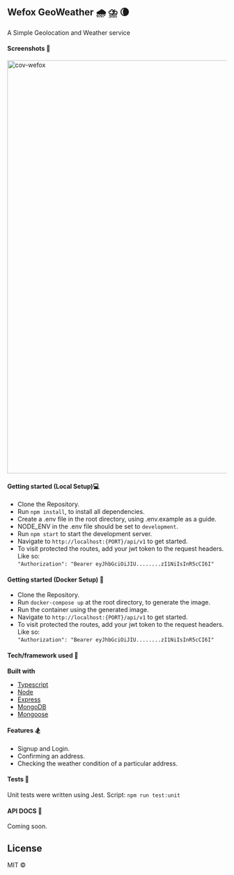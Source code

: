 ## Wefox GeoWeather 🌧 ⛈ 🌘
A Simple Geolocation and Weather service
 
#### Screenshots 📸
<img width="948" alt="cov-wefox" src="https://user-images.githubusercontent.com/27797745/143844008-3dcc03f8-5361-4992-bf1f-6dd62fe64a05.png">


#### Getting started (Local Setup)💻
- Clone the Repository.
- Run `npm install`, to install all dependencies.
- Create a .env file in the root directory, using .env.example as a guide.
-  NODE_ENV in the .env file should be set to `development`.
-  Run `npm start` to start the development server.
- Navigate to `http://localhost:{PORT}/api/v1` to get started.
- To visit protected the routes, add your jwt token to the request headers. Like so:  
 `"Authorization": "Bearer eyJhbGciOiJIU........zI1NiIsInR5cCI6I"`
 
 #### Getting started (Docker Setup) 🚢
- Clone the Repository.
- Run `docker-compose up` at the root directory, to generate the image.
- Run the container using the generated image.
- Navigate to `http://localhost:{PORT}/api/v1` to get started.
- To visit protected the routes, add your jwt token to the request headers. Like so:  
 `"Authorization": "Bearer eyJhbGciOiJIU........zI1NiIsInR5cCI6I"`


#### Tech/framework used 🧰

<b>Built with</b>
- [Typescript](https://typescript.org)
- [Node](https://nodejs.org/en/)
- [Express](https://expressjs.com)
- [MongoDB](https://mongodb.com)
- [Mongoose](https://mongoosejs.com)

#### Features 🏂
- Signup and Login.
- Confirming an address.
- Checking the weather condition of a particular address.

#### Tests 🧪
Unit tests were written using Jest.
Script: `npm run test:unit`

#### API DOCS 📕
Coming soon.



## License

MIT ©
